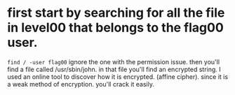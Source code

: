 # first start by searching for all the file in level00 that belongs to the flag00 user.
``
find / -user flag00
``
ignore the one with the permission issue. then you'll find a file called /usr/sbin/john.
in that file you'll find an encrypted string.
I used an online tool to discover how it is encrypted. (affine cipher).
since it is a weak method of encryption. you'll crack it easily.